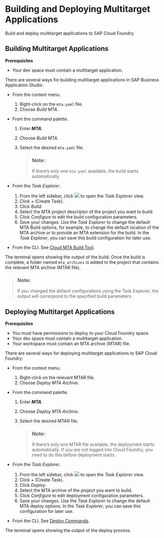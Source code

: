 <!-- loio97ef204c568c4496917139cee61224a6 -->

# Building and Deploying Multitarget Applications

Build and deploy multitarget applications to SAP Cloud Foundry.



<a name="loio97ef204c568c4496917139cee61224a6__section_av4_hbz_mkb"/>

## Building Multitarget Applications

**Prerequisites**

-   Your dev space must contain a multitarget application.

There are several ways for building multitarget applications in SAP Business Application Studio:

-   From the context menu.
    1.  Right-click on the `mta.yaml` file.
    2.  Choose *Build MTA*.
-   From the command palette.
    1.  Enter ***MTA***.
    2.  Choose *Build MTA*.
    3.  Select the desired `mta.yaml` file.

        > ### Note:  
        > If there’s only one `mta.yaml` available, the build starts automatically.

-   From the *Task Explorer*.

    1.  From the left sidebar, click ![](images/task_explorer_46d3c3f.png) to open the *Task Explorer* view.
    2.  Click *+* \(Create Task\).
    3.  Click *Build*.
    4.  Select the MTA project descriptor of the project you want to build.
    5.  Click *Configure* to edit the build configuration parameters.
    6.  Save your changes.
    Use the *Task Explorer* to change the default MTA Build options, for example, to change the default location of the MTA archive or to provide an MTA extension for the build. In the *Task Explorer*, you can save this build configuration for later use.

-   From the CLI. See [Cloud MTA Build Tool](https://sap.github.io/cloud-mta-build-tool/usage/).

The terminal opens showing the output of the build. Once the build is complete, a folder named `mta_archives` is added to the project that contains the relevant MTA archive \(MTAR file\).

> ### Note:  
> If you changed the default configurations using the Task Explorer, the output will correspond to the specified build parameters.



<a name="loio97ef204c568c4496917139cee61224a6__section_azc_fbz_mkb"/>

## Deploying Multitarget Applications

**Prerequisites**

-   You must have permissions to deploy to your Cloud Foundry space.
-   Your dev space must contain a multitarget application.
-   Your workspace must contain an MTA archive \(MTAR\) file.

There are several ways for deploying multitarget applications to SAP Cloud Foundry:

-   From the context menu.
    1.  Right-click on the relevant MTAR file.
    2.  Choose *Deploy MTA Archive*.
-   From the command palette.
    1.  Enter ***MTA***.
    2.  Choose *Deploy MTA Archive*.
    3.  Select the desired MTAR file.

        > ### Note:  
        > If there’s only one MTAR file available, the deployment starts automatically. If you are not logged into Cloud Foundry, you need to do this before deployment starts.

-   From the *Task Explorer*.

    1.  From the left sidebar, click ![](images/task_explorer_46d3c3f.png) to open the *Task Explorer* view.
    2.  Click *+* \(Create Task\).
    3.  Click *Deploy*.
    4.  Select the MTA archive of the project you want to build.
    5.  Click *Configure* to edit deployment configuration parameters.
    6.  Save your changes.
    Use the *Task Explorer* to change the default MTA deploy options. In the *Task Explorer*, you can save this configuration for later use.

-   From the CLI. See [Deploy Commands](https://github.com/cloudfoundry-incubator/multiapps-cli-plugin).

The terminal opens showing the output of the deploy process.


